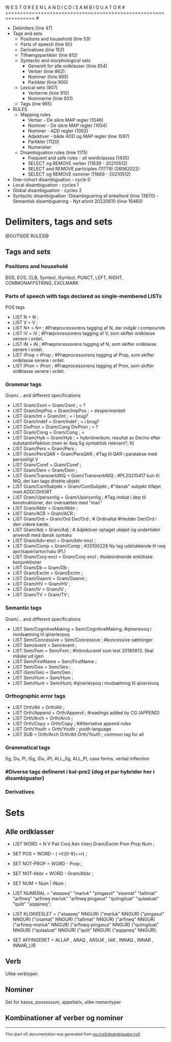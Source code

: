 

W E S T   G R E E N L A N D I C   D I S A M B I G U A T O R   #
================================================================ #

- Delimiters (line 47)
- Tags and sets
	- Positions and household (line 53)
	- Parts of speech (line 60)
	- Derivatives (line 152)
	- Tilhængspartikler (line 812)
	- Syntactic and morphological sets
		- Generelt for alle ordklasser (linie 854)
		- Verber (linie 862):
		- Nominer (linie 885)
		- Partikler (linie 900)
	- Lexical sets (907)
		- Verberne (linie 910)
		- Nominerne (linie 931)
	- Tags (line 965)
- RULES
	- Mapping rules
		- Verber - De sikre MAP regler (1046)
		- Nominer - De sikre MAP regler (1054)
		- Nominer - ADD regler (1062)
		- Adjektiver - både ADD og MAP regler (line 1087)
		- Partikler (1120)
		- Numeralier
	- Disambiguation rules (linie 1175)
		- Frequent and safe rules - all wordclasses (1435)
		- SELECT og REMOVE verber (11639 - 20210512)
		- SELECT and REMOVE participles (11779) (26062022)
		- SELECT og REMOVE nominer (11669 - 20210512)
- One-cohort disambiguation - cycle 0
- Local disambiguation - cycles 1
- Global disambiguation - cycles 2
- Syntactic disambiguation
	-Disambiguering af enkeltord (linie 13670)
	-Semantisk disambiguering - Nyt afsnit 20220610 (linie 16460)

# Delimiters, tags and sets

@OUTSIDE RULES@

##  Tags and sets #

### Positions and household 
BOS, EOS, CLB, Symbol, iSymbol, PUNCT, LEFT, RIGHT, COMMONAFFSTRING, EXCLMARK

### Parts of speech with tags declared as single-membered LISTs
POS tags

* LIST N = N ; 
* LIST V = V ; 
* LIST N* = N* ;  #Præprocessorens tagging af N, der indgår i compounds
* LIST iV = iV ;  #Præprocessorens tagging af V, som skifter ordklasse senere i ordet.
* LIST iN = iN ;  #Præprocessorens tagging af N, som skifter ordklasse senere i ordet.
* LIST iProp = iProp ;  #Præprocessorens tagging af Prop, som skifter ordklasse senere i ordet.
* LIST iPron = iPron ;  #Præprocessorens tagging af Pron, som skifter ordklasse senere i ordet.

### Grammar tags
Gram/... and different specifications

* LIST Gram/2sml = Gram/2sml ;  = ?
* LIST Gram/ImpPos = Gram/ImpPos ;  = eksperimentell
* LIST Gram/Int = Gram/Int ;  = i brug?
* LIST Gram/Indef = Gram/Indef ;  = i brug?
* LIST DivPron = Gram/Cong DivPron ;  = ?
* LIST Gram/Cong = Gram/Cong ;  =
* LIST Gram/Hyb = Gram/Hyb ;  = hybridverbum, resultat av Der/nv efter substantivflektion (men er Aeq Sg syntaktisk relevant?, tt)
* LIST Gram/Pers = Gram/Pers ; 
* LIST Gram/PersQAR = Gram/PersQAR ;   #Tag til QAR i paratakse med personligt V
* LIST Gram/Coref = Gram/Coref ; 
* LIST Gram/Dem = Gram/Dem ; 
* LIST Gram/TransverbNIQ = Gram/TransverbNIQ ;   #PL20210417 kun til NIQ, der kan tage direkte objekt
* LIST Gram/ContSubjekt = Gram/ContSubjekt ;   #"dansk" subjekt tilføjet med ADDCOHORT
* LIST Gram/Upersonlig = Gram/Upersonlig ;   #Tag indsat i dep til konstruktioner, der oversættes med "man"
* LIST Gram/Abbr = Gram/Abbr ; 
* LIST Gram/ACR = Gram/ACR ; 
* LIST Gram/Ord = Gram/Ord Der/Ord ;   # Ordinaltal #Hedder Der/Ord i den videre kæde.
* LIST Gram/Adj = Gram/Adj ;  # Adjektiver optaget ubøjet og undertiden anvendt med dansk syntaks
* LIST Gram/Adv-encl = Gram/Adv-encl ; 
* LIST Gram/Comp = Gram/Comp ;   #20100228 Ny tag udelukkende til neq ajor/saper/artor/nalu (PL)
* LIST Gram/Conj-encl = Gram/Conj-encl ;   #sideordnende enklitiske konjunktioner
* LIST Gram/Db = Gram/Db ;  
* LIST Gram/Exclm = Gram/Exclm ; 
* LIST Gram/Gaanni = Gram/Gaanni ; 
* LIST Gram/HV = Gram/HV ; 
* LIST Gram/IV = Gram/IV ; 
* LIST Gram/TV = Gram/TV ; 

### Semantic tags
Gram/... and different specifications

* LIST Sem/CognitiveMaking = Sem/CognitiveMaking;  #qinersivoq i modsætning til qinerlerpoq
* LIST Sem/Concessive = Sem/Concessive ;  #koncessive sætninger
* LIST Sem/event = Sem/event ;  
* LIST Sem/Fem = Sem/Fem ;  #Introduceret som test 20180613. Skal måske ud igen
* LIST Sem/FirstName = Sem/FirstName ; 
* LIST Sem/Geo = Sem/Geo ; 
* LIST iSem/Geo = iSem/Geo ; 
* LIST Sem/Hum = Sem/Hum <hum> ; 
* LIST Sem/Hunt = Sem/Hunt;  #qinerlerpoq i modsætning til qinersivoq

### Orthographic error tags
* LIST Orth/Alt = Orth/Alt ; 
* LIST Orth/Append = Orth/Append <append> ;  #readings added by CG (APPEND)
* LIST Orth/Arch = Orth/Arch ; 
* LIST Orth/Copy = Orth/Copy ;  #Alternative append rules
* LIST Orth/Youth = Orth/Youth ;  youth language
* LIST SUB = Orth/Arch Orth/Alt Orth/Youth ;  common tag for all

### Grammatical tags
Sg, Du, Pl, iSg, iDu, iPl, ALL_Sg, ALL_Pl, case forms, verbal inflection

### #Diverse tags defineret i kal-pre2 (dog et par hybrider her i disambiguator)

### Derivatives #

# Sets

## Alle ordklasser

* LIST WORD = N V Pali Conj Adv Interj Gram/Exclm Pron Prop Num ; 
* SET POS = WORD - (<heur> <f:[0-9]+>r) ; 

* SET NOT-PROP = WORD - Prop ; 

* SET NOT-Abbr = WORD - Gram/Abbr ; 

* SET NUM = Num | iNum ; 

* LIST NUMERAL = "ataaseq" "marluk" "pingasut" "sisamat" "tallimat" "arfineq" "arfineq marluk" "arfineq pingasut" "qulingiluat" "qulaaluat" "qulit" "aqqaneq"; 

* LIST KLOKKESLET = ("ataaseq" NNGUR) ("marluk" NNGUR) ("pingasut" NNGUR) ("sisamat" NNGUR) ("tallimat" NNGUR) ("arfineq" NNGUR) ("arfineq-marluk" NNGUR) ("arfineq-pingasut" NNGUR) ("qulingiluat" NNGUR) ("qulaaluat" NNGUR) ("qulit" NNGUR) ("aqqaneq" NNGUR); 

* SET AFFINGERET = ALLAP , ARAQ , ARSUK , IAR  , INNAQ , INNAR , INNAR_LIR 

## Verb
Ulike verbtyper.

## Nominer
Set for kasus, possessum, appellativ, ulike nomentyper

## Kombinationer af verber og nominer

* * *
<small>This (part of) documentation was generated from [src/cg3/disambiguator.cg3](https://github.com/giellalt/lang-kal/blob/main/src/cg3/disambiguator.cg3)</small>